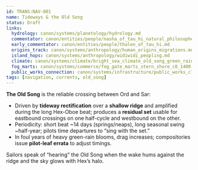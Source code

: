 ```yaml
---
id: TRANS:NAV-001
name: Tideways & the Old Song
status: Draft
links:
  hydrology: canon/systems/planetology/hydrology.md
  commentator: canon/entities/people/nasha_of_tau_hi_natural_philosopher.md
  early_commentator: canon/entities/people/thalen_of_tau_hi.md
  origins_track: canon/systems/anthropology/human_origins_migrations.md
  island_hops: canon/systems/anthropology/widiwidi_peopling.md
  climate: canon/systems/climate/bright_sea_climate_old_song_green_rains.md
  fog_marts: canon/systems/commerce/fog_gate_marts_stern_shore_c0_1400.md
  public_works_connection: canon/systems/infrastructure/public_works_c700_1200.md
tags: [navigation, currents, old_song]
---
```


**The Old Song** is the reliable crossing between Ord and Sar:
- Driven by **tideway rectification** over a **shallow ridge** and amplified during the long Hex-Oboe beat; produces a **residual set** usable for eastbound crossings on one half-cycle and westbound on the other.
- Periodicity: short beat ~14 days (springs/neaps), long seasonal swing ~half-year; pilots time departures to “sing with the set.”
- In foul years of heavy green-rain blooms, drag increases; compositories issue **pilot-leaf errata** to adjust timings.

Sailors speak of “hearing” the Old Song when the wake hums against the ridge and the sky glows with Hex’s halo.

